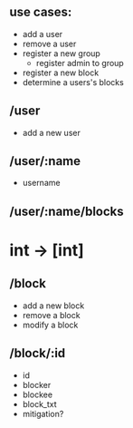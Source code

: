 use cases:
----------
- add a user
- remove a user
- register a new group
  - register admin to group
- register a new block
- determine a users's blocks


## /user
- add a new user

## /user/:name
- username

## /user/:name/blocks
# int -> [int]

## /block
- add a new block
- remove a block
- modify a block

## /block/:id

- id
- blocker 
- blockee
- block_txt
- mitigation?



